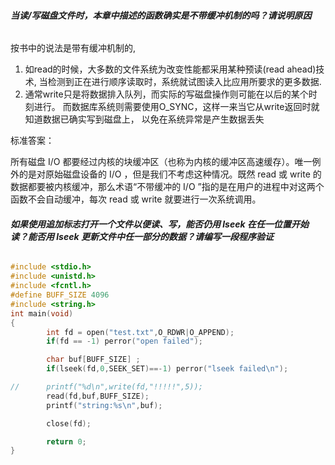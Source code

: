 ###### **当读/写磁盘文件时，本章中描述的函数确实是不带缓冲机制的吗？请说明原因**

按书中的说法是带有缓冲机制的,

1. 如read的时候，大多数的文件系统为改变性能都采用某种预读(read ahead)技术, 当检测到正在进行顺序读取时，系统就试图读入比应用所要求的更多数据.
2. 通常write只是将数据排入队列，而实际的写磁盘操作则可能在以后的某个时刻进行。 而数据库系统则需要使用O_SYNC，这样一来当它从write返回时就知道数据已确实写到磁盘上， 以免在系统异常是产生数据丢失

标准答案：

所有磁盘 I/O 都要经过内核的块缓冲区（也称为内核的缓冲区高速缓存）。唯一例外的是对原始磁盘设备的 I/O ，但是我们不考虑这种情况。既然 read 或 write 的数据都要被内核缓冲，那么术语“不带缓冲的 I/O ”指的是在用户的进程中对这两个函数不会自动缓冲，每次 read 或 write 就要进行一次系统调用。





###### **如果使用追加标志打开一个文件以便读、写，能否仍用 lseek 在任一位置开始读？能否用 lseek 更新文件中任一部分的数据？请编写一段程序验证**



```c
#include <stdio.h>
#include <unistd.h>
#include <fcntl.h>
#define BUFF_SIZE 4096
#include <string.h>
int main(void)
{
        int fd = open("test.txt",O_RDWR|O_APPEND);
        if(fd == -1) perror("open failed");

        char buf[BUFF_SIZE] ;
        if(lseek(fd,0,SEEK_SET)==-1) perror("lseek failed\n");

//      printf("%d\n",write(fd,"!!!!!",5));
        read(fd,buf,BUFF_SIZE);
        printf("string:%s\n",buf);

        close(fd);

        return 0;
}
```

